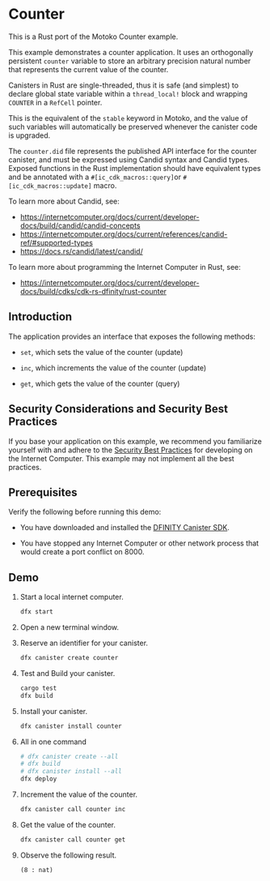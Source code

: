 # Counter

This is a Rust port of the Motoko Counter example.

This example demonstrates a counter application. It uses an orthogonally
persistent `counter` variable to store an arbitrary precision natural number
that represents the current value of the counter.

Canisters in Rust are single-threaded, thus it is safe (and simplest) to
declare global state variable within a `thread_local!` block
and wrapping `COUNTER` in a `RefCell` pointer.

This is the equivalent of the `stable` keyword in Motoko, and the value of
such variables will automatically be preserved whenever the canister code is
upgraded.

The `counter.did` file represents the published API interface for the counter
canister, and must be expressed using Candid syntax and Candid types. 
Exposed functions in the Rust implementation should have equivalent types
and be annotated with a `#[ic_cdk_macros::query]`or `#[ic_cdk_macros::update]` macro.

To learn more about Candid, see:
- https://internetcomputer.org/docs/current/developer-docs/build/candid/candid-concepts
- https://internetcomputer.org/docs/current/references/candid-ref/#supported-types
- https://docs.rs/candid/latest/candid/

To learn more about programming the Internet Computer in Rust, see:
- https://internetcomputer.org/docs/current/developer-docs/build/cdks/cdk-rs-dfinity/rust-counter


## Introduction

The application provides an interface that exposes the following methods:

*  `set`, which sets the value of the counter (update)

*  `inc`, which increments the value of the counter (update)

*  `get`, which gets the value of the counter (query)

## Security Considerations and Security Best Practices

If you base your application on this example, we recommend you familiarize yourself with and adhere to the [Security Best Practices](https://internetcomputer.org/docs/current/references/security/) for developing on the Internet Computer. This example may not implement all the best practices.

## Prerequisites

Verify the following before running this demo:

*  You have downloaded and installed the [DFINITY Canister
   SDK](https://internetcomputer.org/docs/current/developer-docs/build/install-upgrade-remove).

*  You have stopped any Internet Computer or other network process that would
   create a port conflict on 8000.

## Demo

1. Start a local internet computer.

   ```sh
   dfx start
   ```

1. Open a new terminal window.

1. Reserve an identifier for your canister.

   ```sh
   dfx canister create counter
   ```

1. Test and Build your canister.

   ```sh
   cargo test
   dfx build
   ```

1. Install your canister.

   ```sh
   dfx canister install counter
   ```

1. All in one command
   ```sh
   # dfx canister create --all
   # dfx build
   # dfx canister install --all   
   dfx deploy
   ```

1. Increment the value of the counter.

   ```sh
   dfx canister call counter inc
   ```

1. Get the value of the counter.

   ```sh
   dfx canister call counter get
   ```

1. Observe the following result.

   ```
   (8 : nat)
   ```
